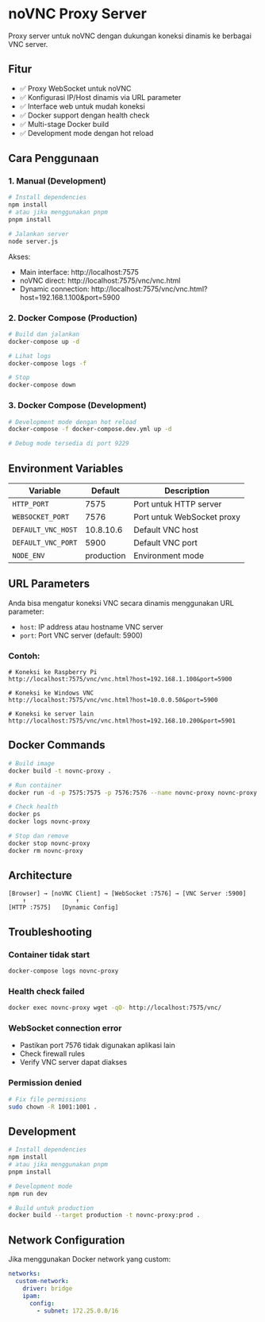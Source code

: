 # noVNC Proxy Server

Proxy server untuk noVNC dengan dukungan koneksi dinamis ke berbagai VNC server.

## Fitur

- ✅ Proxy WebSocket untuk noVNC
- ✅ Konfigurasi IP/Host dinamis via URL parameter
- ✅ Interface web untuk mudah koneksi
- ✅ Docker support dengan health check
- ✅ Multi-stage Docker build
- ✅ Development mode dengan hot reload

## Cara Penggunaan

### 1. Manual (Development)

```bash
# Install dependencies
npm install
# atau jika menggunakan pnpm
pnpm install

# Jalankan server
node server.js
```

Akses:

- Main interface: http://localhost:7575
- noVNC direct: http://localhost:7575/vnc/vnc.html
- Dynamic connection: http://localhost:7575/vnc/vnc.html?host=192.168.1.100&port=5900

### 2. Docker Compose (Production)

```bash
# Build dan jalankan
docker-compose up -d

# Lihat logs
docker-compose logs -f

# Stop
docker-compose down
```

### 3. Docker Compose (Development)

```bash
# Development mode dengan hot reload
docker-compose -f docker-compose.dev.yml up -d

# Debug mode tersedia di port 9229
```

## Environment Variables

| Variable           | Default    | Description                |
| ------------------ | ---------- | -------------------------- |
| `HTTP_PORT`        | 7575       | Port untuk HTTP server     |
| `WEBSOCKET_PORT`   | 7576       | Port untuk WebSocket proxy |
| `DEFAULT_VNC_HOST` | 10.8.10.6  | Default VNC host           |
| `DEFAULT_VNC_PORT` | 5900       | Default VNC port           |
| `NODE_ENV`         | production | Environment mode           |

## URL Parameters

Anda bisa mengatur koneksi VNC secara dinamis menggunakan URL parameter:

- `host`: IP address atau hostname VNC server
- `port`: Port VNC server (default: 5900)

### Contoh:

```
# Koneksi ke Raspberry Pi
http://localhost:7575/vnc/vnc.html?host=192.168.1.100&port=5900

# Koneksi ke Windows VNC
http://localhost:7575/vnc/vnc.html?host=10.0.0.50&port=5900

# Koneksi ke server lain
http://localhost:7575/vnc/vnc.html?host=192.168.10.200&port=5901
```

## Docker Commands

```bash
# Build image
docker build -t novnc-proxy .

# Run container
docker run -d -p 7575:7575 -p 7576:7576 --name novnc-proxy novnc-proxy

# Check health
docker ps
docker logs novnc-proxy

# Stop dan remove
docker stop novnc-proxy
docker rm novnc-proxy
```

## Architecture

```
[Browser] → [noVNC Client] → [WebSocket :7576] → [VNC Server :5900]
    ↑              ↑
[HTTP :7575]   [Dynamic Config]
```

## Troubleshooting

### Container tidak start

```bash
docker-compose logs novnc-proxy
```

### Health check failed

```bash
docker exec novnc-proxy wget -qO- http://localhost:7575/vnc/
```

### WebSocket connection error

- Pastikan port 7576 tidak digunakan aplikasi lain
- Check firewall rules
- Verify VNC server dapat diakses

### Permission denied

```bash
# Fix file permissions
sudo chown -R 1001:1001 .
```

## Development

```bash
# Install dependencies
npm install
# atau jika menggunakan pnpm
pnpm install

# Development mode
npm run dev

# Build untuk production
docker build --target production -t novnc-proxy:prod .
```

## Network Configuration

Jika menggunakan Docker network yang custom:

```yaml
networks:
  custom-network:
    driver: bridge
    ipam:
      config:
        - subnet: 172.25.0.0/16
```
